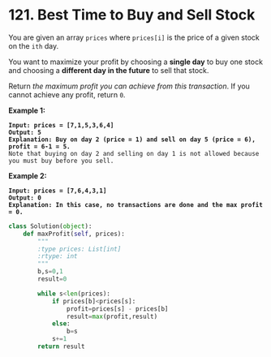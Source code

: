 # 121. Best Time to Buy and Sell Stock

You are given an array `prices` where `prices[i]` is the price of a given stock on the `ith` day.

You want to maximize your profit by choosing a **single day** to buy one stock and choosing a **different day in the future** to sell that stock.

Return _the maximum profit you can achieve from this transaction_. If you cannot achieve any profit, return `0`.

&#x20;

**Example 1:**

<pre><code><strong>Input: prices = [7,1,5,3,6,4]
</strong><strong>Output: 5
</strong><strong>Explanation: Buy on day 2 (price = 1) and sell on day 5 (price = 6), profit = 6-1 = 5.
</strong>Note that buying on day 2 and selling on day 1 is not allowed because you must buy before you sell.
</code></pre>

**Example 2:**

<pre><code><strong>Input: prices = [7,6,4,3,1]
</strong><strong>Output: 0
</strong><strong>Explanation: In this case, no transactions are done and the max profit = 0.
</strong></code></pre>

```python
class Solution(object):
    def maxProfit(self, prices):
        """
        :type prices: List[int]
        :rtype: int
        """
        b,s=0,1
        result=0

        while s<len(prices):
            if prices[b]<prices[s]:
                profit=prices[s] - prices[b]
                result=max(profit,result)
            else:
                b=s
            s+=1
        return result

```
